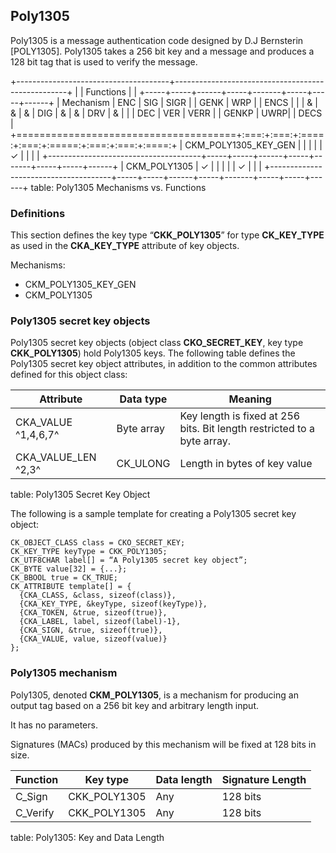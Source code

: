 ## Poly1305

Poly1305 is a message authentication code designed by D.J Bernsterin [POLY1305].
Poly1305 takes a 256 bit key and a message and produces a 128 bit tag that is
used to verify the message.

+--------------------------------------+---------------------------------------------------+
|                                      | Functions                                         |
|                                      +-----+-----+------+-----+-------+-----+-----+------+
| Mechanism                            | ENC | SIG | SIGR |     | GENK  | WRP |     | ENCS |
|                                      |  &  |  &  |  &   | DIG |   &   |  &  | DRV |  &   |
|                                      | DEC | VER | VERR |     | GENKP | UWRP|     | DECS |
+======================================+:===:+:===:+:====:+:===:+:=====:+:===:+:===:+:====:+
| CKM_POLY1305_KEY_GEN                 |     |     |      |     |   ✓   |     |     |      |
+--------------------------------------+-----+-----+------+-----+-------+-----+-----+------+
| CKM_POLY1305                         |  ✓  |     |      |     |       |  ✓  |     |      |
+--------------------------------------+-----+-----+------+-----+-------+-----+-----+------+
table: Poly1305 Mechanisms vs. Functions

### Definitions

This section defines the key type “**CKK_POLY1305**” for type **CK_KEY_TYPE** as
used in the **CKA_KEY_TYPE** attribute of key objects.

Mechanisms:

- CKM_POLY1305_KEY_GEN
- CKM_POLY1305 

### Poly1305 secret key objects

Poly1305 secret key objects (object class **CKO_SECRET_KEY**, key type
**CKK_POLY1305**) hold Poly1305 keys. The following table defines the Poly1305
secret key object attributes, in addition to the common attributes defined for
this object class:

| Attribute           | Data type  | Meaning                             |
|---------------------|------------|-------------------------------------|
| CKA_VALUE ^1,4,6,7^ | Byte array | Key length is fixed at 256 bits. Bit length restricted to a byte array. |
| CKA_VALUE_LEN ^2,3^ | CK_ULONG   | Length in bytes of key value        |
table: Poly1305 Secret Key Object

The following is a sample template for creating a Poly1305 secret key object:

~~~{.c}
CK_OBJECT_CLASS class = CKO_SECRET_KEY;
CK_KEY_TYPE keyType = CKK_POLY1305;
CK_UTF8CHAR label[] = “A Poly1305 secret key object”;
CK_BYTE value[32] = {...};
CK_BBOOL true = CK_TRUE;
CK_ATTRIBUTE template[] = {
  {CKA_CLASS, &class, sizeof(class)},
  {CKA_KEY_TYPE, &keyType, sizeof(keyType)},
  {CKA_TOKEN, &true, sizeof(true)},
  {CKA_LABEL, label, sizeof(label)-1},
  {CKA_SIGN, &true, sizeof(true)},
  {CKA_VALUE, value, sizeof(value)}
};
~~~

### Poly1305 mechanism

Poly1305, denoted **CKM_POLY1305**, is a mechanism for producing an output tag
based on a 256 bit key and arbitrary length input.

It has no parameters.

Signatures (MACs) produced by this mechanism will be fixed at 128 bits in size.

| Function | Key type     | Data length | Signature Length |
|----------|--------------|-------------|------------------|
| C_Sign   | CKK_POLY1305 | Any         | 128 bits         |
| C_Verify | CKK_POLY1305 | Any         | 128 bits         |
table: Poly1305: Key and Data Length

